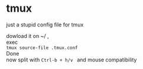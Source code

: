 # tmux
just a stupid config file for tmux

dowload it on ~/ ,  
exec  
` tmux source-file .tmux.conf `  
Done  
now split with `Ctrl-b + h/v ` and mouse compatibility
